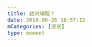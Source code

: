 ```yaml
---
title: 结对编程？
date: 2018-08-26 18:57:12
mCategories: [说说]
type: moment
---
```


<div id="pics-20180826185712"></div>

<script>
var data = [
    {"link": "2018-08-26_000000.jpeg", "type": "shuoshuo"},
    {"link": "2018-08-26_000001.jpeg", "type": "shuoshuo"},
    {"link": "2018-08-26_000002.jpeg", "type": "shuoshuo"},
    {"link": "2018-08-26_000003.jpeg", "type": "shuoshuo"},
    {"link": "2018-08-26_000004.jpeg", "type": "shuoshuo"},
    {"link": "2018-08-26_000005.jpeg", "type": "shuoshuo"},
    {"link": "2018-08-26_000006.jpeg", "type": "shuoshuo"},
    {"link": "2018-08-26_000007.jpeg", "type": "shuoshuo"},
    {"link": "2018-08-26_000008.jpeg", "type": "shuoshuo"}
];
picsRender(data, "pics-20180826185712");
</script>
